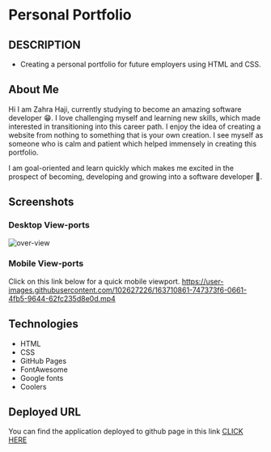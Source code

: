 # Personal Portfolio

## DESCRIPTION

- Creating a personal portfolio for future employers using HTML and CSS.

## About Me

Hi I am Zahra Haji, currently studying to become an amazing software developer :grin:. I love challenging myself and learning new skills, which made interested in transitioning into this career path. I enjoy the idea of creating a website from nothing to something that is your own creation. I see myself as someone who is calm and patient which helped immensely in creating this portfolio.

I am goal-oriented and learn quickly which makes me excited in the prospect of becoming, developing and growing into a software developer :slightly_smiling_face:.

## Screenshots

### Desktop View-ports

![over-view](https://user-images.githubusercontent.com/102627226/163708973-43082fdf-4a6a-45d3-9177-e2f873e65edf.jpeg)

### Mobile View-ports

Click on this link below for a quick mobile viewport.
https://user-images.githubusercontent.com/102627226/163710861-747373f6-0661-4fb5-9644-62fc235d8e0d.mp4

## Technologies

- HTML
- CSS
- GitHub Pages
- FontAwesome
- Google fonts
- Coolers

## Deployed URL

You can find the application deployed to github page in this link [CLICK HERE](https://github.com/zahrahaji10)
